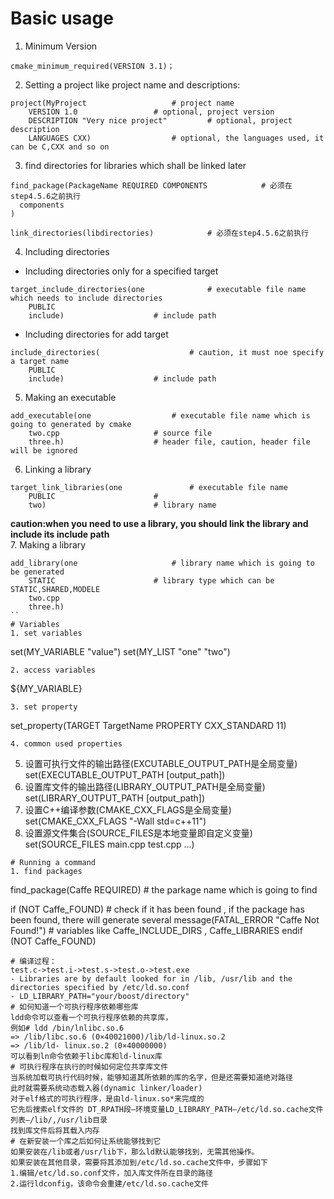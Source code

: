 # Basic usage
1. Minimum Version
```
cmake_minimum_required(VERSION 3.1)；
```
2. Setting a project like project name and descriptions:
```
project(MyProject 					# project name
	VERSION 1.0					# optional, project version
	DESCRIPTION "Very nice project"			# optional, project description
	LANGUAGES CXX)					# optional, the languages used, it can be C,CXX and so on
```
3. find directories for libraries which shall be linked later
```
find_package(PackageName REQUIRED COMPONENTS          	# 必须在step4.5.6之前执行
  components
)

link_directories(libdirectories)  			# 必须在step4.5.6之前执行
```
4. Including directories
* Including directories only for a specified target
```
target_include_directories(one 				# executable file name which needs to include directories
	PUBLIC 
	include)					# include path
```
* Including directories for add target
```
include_directories(					# caution, it must noe specify a target name
	PUBLIC 
	include)					# include path
```
5. Making an executable
```
add_executable(one					# executable file name which is going to generated by cmake
	two.cpp 					# source file
	three.h)					# header file, caution, header file will be ignored
```
6. Linking a library
```
target_link_libraries(one 				# executable file name
	PUBLIC 						# 
	two)						# library name
```
**caution:when you need to use a library, you should link the library and include its include path**  
7. Making a library
```
add_library(one 					# library name which is going to be generated
	STATIC 						# library type which can be STATIC,SHARED,MODELE
	two.cpp
	three.h)
``
# Variables
1. set variables
```
set(MY_VARIABLE "value")
set(MY_LIST "one" "two")
```
2. access variables
```
${MY_VARIABLE}
```
3. set property
```
set_property(TARGET TargetName
             PROPERTY CXX_STANDARD 11)
```
4. common used properties
```
5. 设置可执行文件的输出路径(EXCUTABLE_OUTPUT_PATH是全局变量)
set(EXECUTABLE_OUTPUT_PATH [output_path])
6. 设置库文件的输出路径(LIBRARY_OUTPUT_PATH是全局变量)
set(LIBRARY_OUTPUT_PATH [output_path])
7. 设置C++编译参数(CMAKE_CXX_FLAGS是全局变量)
set(CMAKE_CXX_FLAGS "-Wall std=c++11")
8. 设置源文件集合(SOURCE_FILES是本地变量即自定义变量)
set(SOURCE_FILES main.cpp test.cpp ...)
```
# Running a command
1. find packages
```
find_package(Caffe REQUIRED)				# the parkage name which is going to find

if (NOT Caffe_FOUND)					# check if it has been found , if the package has been found, there will generate several
    message(FATAL_ERROR "Caffe Not Found!")		# variables like Caffe_INCLUDE_DIRS , Caffe_LIBRARIES
endif (NOT Caffe_FOUND)

```
# 编译过程：
test.c->test.i->test.s->test.o->test.exe
- Libraries are by default looked for in /lib, /usr/lib and the directories specified by /etc/ld.so.conf
- LD_LIBRARY_PATH="your/boost/directory"
# 如何知道一个可执行程序依赖哪些库
ldd命令可以查看一个可执行程序依赖的共享库，
例如# ldd /bin/lnlibc.so.6
=> /lib/libc.so.6 (0×40021000)/lib/ld-linux.so.2
=> /lib/ld- linux.so.2 (0×40000000)
可以看到ln命令依赖于libc库和ld-linux库
# 可执行程序在执行的时候如何定位共享库文件
当系统加载可执行代码时候，能够知道其所依赖的库的名字，但是还需要知道绝对路径
此时就需要系统动态载入器(dynamic linker/loader)
对于elf格式的可执行程序，是由ld-linux.so*来完成的
它先后搜索elf文件的 DT_RPATH段—环境变量LD_LIBRARY_PATH—/etc/ld.so.cache文件列表—/lib/,/usr/lib目录
找到库文件后将其载入内存
# 在新安装一个库之后如何让系统能够找到它
如果安装在/lib或者/usr/lib下，那么ld默认能够找到，无需其他操作。
如果安装在其他目录，需要将其添加到/etc/ld.so.cache文件中，步骤如下
1.编辑/etc/ld.so.conf文件，加入库文件所在目录的路径
2.运行ldconfig，该命令会重建/etc/ld.so.cache文件
